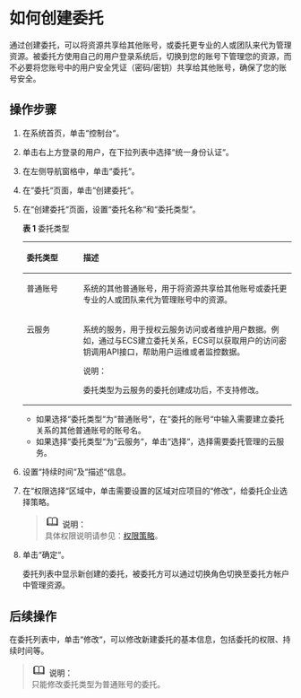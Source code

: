 # 如何创建委托<a name="ZH-CN_TOPIC_0111879437"></a>

通过创建委托，可以将资源共享给其他账号，或委托更专业的人或团队来代为管理资源。被委托方使用自己的用户登录系统后，切换到您的账号下管理您的资源，而不必要将您账号中的用户安全凭证（密码/密钥）共享给其他账号，确保了您的账号安全。

## 操作步骤<a name="section2672115"></a>

1.  在系统首页，单击“控制台“。
2.  单击右上方登录的用户，在下拉列表中选择“统一身份认证“。
3.  在左侧导航窗格中，单击“委托“。
4.  在“委托“页面，单击“创建委托“。
5.  在“创建委托“页面，设置“委托名称“和“委托类型“。

    **表 1**  委托类型

    <a name="table5607179122211"></a>
    <table><thead align="left"><tr id="row19607109132216"><th class="cellrowborder" valign="top" width="21%" id="mcps1.2.3.1.1"><p id="p8464131619225"><a name="p8464131619225"></a><a name="p8464131619225"></a>委托类型</p>
    </th>
    <th class="cellrowborder" valign="top" width="79%" id="mcps1.2.3.1.2"><p id="p16466101617224"><a name="p16466101617224"></a><a name="p16466101617224"></a>描述</p>
    </th>
    </tr>
    </thead>
    <tbody><tr id="row1060715911225"><td class="cellrowborder" valign="top" width="21%" headers="mcps1.2.3.1.1 "><p id="p104684169229"><a name="p104684169229"></a><a name="p104684169229"></a>普通账号</p>
    </td>
    <td class="cellrowborder" valign="top" width="79%" headers="mcps1.2.3.1.2 "><p id="p64704162225"><a name="p64704162225"></a><a name="p64704162225"></a>系统的其他普通账号，用于将资源共享给其他账号或委托更专业的人或团队来代为管理账号中的资源。</p>
    </td>
    </tr>
    <tr id="row126078962210"><td class="cellrowborder" valign="top" width="21%" headers="mcps1.2.3.1.1 "><p id="p1847261611225"><a name="p1847261611225"></a><a name="p1847261611225"></a>云服务</p>
    </td>
    <td class="cellrowborder" valign="top" width="79%" headers="mcps1.2.3.1.2 "><p id="p1447431614222"><a name="p1447431614222"></a><a name="p1447431614222"></a>系统的服务，用于授权云服务访问或者维护用户数据。例如，通过与ECS建立委托关系，ECS可以获取用户的访问密钥调用API接口，帮助用户运维或者监控数据。</p>
    <div class="note" id="note1547581611222"><a name="note1547581611222"></a><a name="note1547581611222"></a><span class="notetitle"> 说明： </span><div class="notebody"><p id="p174781716112219"><a name="p174781716112219"></a><a name="p174781716112219"></a>委托类型为云服务的委托创建成功后，不支持修改。</p>
    </div></div>
    </td>
    </tr>
    </tbody>
    </table>

    -   如果选择“委托类型“为“普通账号“，在“委托的账号“中输入需要建立委托关系的其他普通账号的账号名。
    -   如果选择“委托类型“为“云服务“，单击“选择“，选择需要委托管理的云服务。

6.  设置“持续时间“及“描述“信息。
7.  在“权限选择“区域中，单击需要设置的区域对应项目的“修改“，给委托企业选择策略。

    >![](public_sys-resources/icon-note.gif) **说明：**   
    >具体权限说明请参见：[权限策略](https://support.huaweicloud.com/usermanual-permissions/zh-cn_topic_0063498930.html)。  

8.  单击“确定“。

    委托列表中显示新创建的委托，被委托方可以通过切换角色切换至委托方帐户中管理资源。


## 后续操作<a name="section54138067163127"></a>

在委托列表中，单击“修改“，可以修改新建委托的基本信息，包括委托的权限、持续时间等。

>![](public_sys-resources/icon-note.gif) **说明：**   
>只能修改委托类型为普通账号的委托。  

